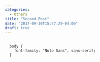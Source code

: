```yaml
---
categories:
  - Others
title: "Second-Post"
date: "2017-09-30T15:47:29-04:00"
draft: true
---
```

<pre>
  <code class="language-css">
  body {
    font-family: "Noto Sans", sans-serif;
  }
  </code>
</pre>
